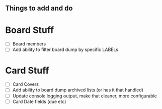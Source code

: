 ## Things to add and do

# Board Stuff  
- [ ] Board members
- [ ] Add ability to filter board dump by specific LABELs

# Card Stuff  
- [ ] Card Covers 
- [ ] Add ability to board dump archived lists (or has it that handled)
- [ ] Update console logging output, make that cleaner, more configurable
- [ ] Card Date fields (due etc)
